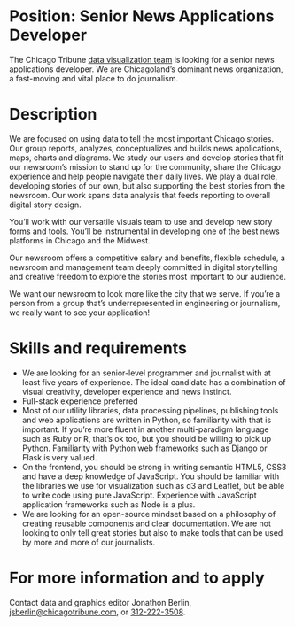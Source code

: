 Position: Senior News Applications Developer
== 

The Chicago Tribune [data visualization team](https://www.chicagotribune.com/data/) is looking for a senior news applications developer. We are Chicagoland’s dominant news organization, a fast-moving and vital place to do journalism.

Description
==

We are focused on using data to tell the most important Chicago stories. Our group reports, analyzes, conceptualizes and builds news applications, maps, charts and diagrams. We study our users and develop stories that fit our newsroom’s mission to stand up for the community, share the Chicago experience and help people navigate their daily lives. We play a dual role, developing stories of our own, but also supporting the best stories from the newsroom. Our work spans data analysis that feeds reporting to overall digital story design.

You’ll work with our versatile visuals team to use and develop new story forms and tools. You’ll be instrumental in developing one of the best news platforms in Chicago and the Midwest.

Our newsroom offers a competitive salary and benefits, flexible schedule, a newsroom and management team deeply committed in digital storytelling and creative freedom to explore the stories most important to our audience.

We want our newsroom to look more like the city that we serve. If you’re a person from a group that’s underrepresented in engineering or journalism, we really want to see your application!


Skills and requirements
== 

- We are looking for an senior-level programmer and journalist with at least five years of experience. The ideal candidate has a combination of visual creativity, developer experience and news instinct.
- Full-stack experience preferred
- Most of our utility libraries, data processing pipelines, publishing tools and web applications are written in Python, so familiarity with that is important. If you’re more fluent in another multi-paradigm language such as Ruby or R, that’s ok too, but you should be willing to pick up Python. Familiarity with Python web frameworks such as Django or Flask is very valued.
- On the frontend, you should be strong in writing semantic HTML5, CSS3 and have a deep knowledge of JavaScript. You should be familiar with the libraries we use for visualization such as d3 and Leaflet, but be able to write code using pure JavaScript. Experience with JavaScript application frameworks such as Node is a plus. 
- We are looking for an open-source mindset based on a philosophy of creating reusable components and clear documentation. We are not looking to only tell great stories but also to make tools that can be used by more and more of our journalists.

For more information and to apply
==

Contact data and graphics editor Jonathon Berlin, [jsberlin@chicagotribune.com](mailto:jsberlin@chicagotribune.com), or [312-222-3508](tel:312-222-3508).
